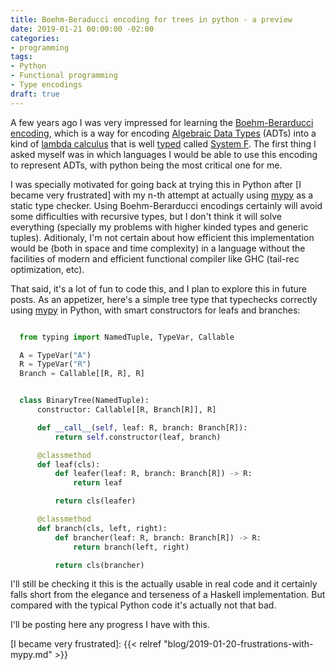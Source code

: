 ```yaml
---
title: Boehm-Beraducci encoding for trees in python - a preview
date: 2019-01-21 00:00:00 -02:00
categories:
- programming
tags:
- Python
- Functional programming
- Type encodings
draft: true
---
```


A few years ago I was very impressed for learning the [Boehm-Berarducci encoding], which is a way for encoding
[Algebraic Data Types] (ADTs) into a kind of [lambda calculus] that is well [typed] called [System F].
The first thing I asked myself was in which languages I would be able to use this encoding to represent ADTs,
with python being the most critical one for me.

I was specially motivated for going back at trying this in Python after [I became very frustrated] with my n-th attempt at
actually using [mypy] as a static type checker. Using Boehm-Berarducci encodings certainly will avoid some difficulties
with recursive types, but I don't think it will solve everything (specially my problems with higher kinded types
and generic tuples). Aditionaly, I'm not certain about how efficient this implementation would be (both in space and time complexity)
in a language without the facilities of modern and efficient functional compiler like GHC (tail-rec optimization, etc).

That said, it's a lot of fun to code this, and I plan to explore this in future posts. As an appetizer, here's a simple tree type
that typechecks correctly using [mypy] in Python, with smart constructors for leafs and branches:

```python

  from typing import NamedTuple, TypeVar, Callable

  A = TypeVar("A")
  R = TypeVar("R")
  Branch = Callable[[R, R], R]


  class BinaryTree(NamedTuple):
      constructor: Callable[[R, Branch[R]], R]

      def __call__(self, leaf: R, branch: Branch[R]):
          return self.constructor(leaf, branch)

      @classmethod
      def leaf(cls):
          def leafer(leaf: R, branch: Branch[R]) -> R:
              return leaf

          return cls(leafer)

      @classmethod
      def branch(cls, left, right):
          def brancher(leaf: R, branch: Branch[R]) -> R:
              return branch(left, right)

          return cls(brancher)
```

I'll still be checking it this is the actually usable in real code and it certainly falls short from the elegance
and terseness of a Haskell implementation. But compared with the typical Python code it's actually not that bad.

I'll be posting here any progress I have with this.

[Boehm-Berarducci encoding]: http://okmij.org/ftp/tagless-final/course/Boehm-Berarducci.html
[Algebraic Data Types]: https://en.wikipedia.org/wiki/Algebraic_data_type
[typed]: https://en.wikipedia.org/wiki/Typed_lambda_calculus
[lambda calculus]: https://en.wikipedia.org/wiki/Lambda_calculus
[System F]: https://en.wikipedia.org/wiki/System_F
[mypy]: http://mypy-lang.org/
[I became very frustrated]: {{< relref "blog/2019-01-20-frustrations-with-mypy.md" >}}

